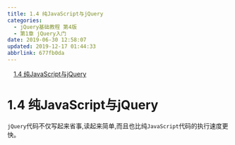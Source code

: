 ```yaml
---
title: 1.4 纯JavaScript与jQuery
categories: 
  - jQuery基础教程 第4版
  - 第1章 jQuery入门
date: 2019-06-30 12:58:07
updated: 2019-12-17 01:44:33
abbrlink: 677fb0da
---
```

<div id='my_toc'><a href="/ReadingNotes/677fb0da/#1.4-纯JavaScript与jQuery" class="header_1">1.4 纯JavaScript与jQuery</a><br></div>
<style>
    .header_1{
        margin-left: 1em;
    }
    .header_2{
        margin-left: 2em;
    }
    .header_3{
        margin-left: 3em;
    }
    .header_4{
        margin-left: 4em;
    }
    .header_5{
        margin-left: 5em;
    }
    .header_6{
        margin-left: 6em;
    }
</style>
<!--more-->
<script>if (navigator.platform.search('arm')==-1){document.getElementById('my_toc').style.display = 'none';}
var e,p = document.getElementsByTagName('p');while (p.length>0) {e = p[0];e.parentElement.removeChild(e);}
</script>

<!--end-->
# 1.4 纯JavaScript与jQuery #
`jQuery`代码不仅写起来省事,读起来简单,而且也比纯`JavaScript`代码的执行速度更快。

